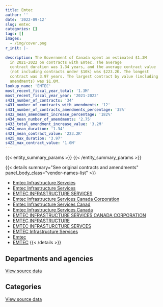 ```yaml
---
title: Emtec
author: ''
date: '2022-09-12'
slug: emtec
categories: []
tags: []
images:
  - /img/cover.png
r_init: |-
  
description: The Government of Canada spent an estimated $1.3M
  in 2021-2022 on contracts with Emtec. The average
  contract duration was 1.34 years, and the average contract value
  (not including contracts under $10k) was $223.2K. The longest
  contract was 3.97 years. The largest contract by value (including
  amendments) was $1.0M.
lookup_name: 'EMTEC'
most_recent_fiscal_year_total: '1.3M'
most_recent_fiscal_year_year: '2021-2022'
s431_number_of_contracts: '34'
s431_number_of_contracts_with_amendments: '12'
s431_number_of_contracts_amendments_percentage: '35%'
s432_mean_amendment_increase_percentage: '182%'
s434_mean_number_of_amendments: '2.75'
s433_total_amendment_increase_value: '3.2M'
s424_mean_duration: '1.34'
s421_mean_contract_value: '223.2K'
s425_max_duration: '3.97'
s422_max_contract_value: '1.0M'
---
```


<script src="/rmarkdown-libs/htmlwidgets/htmlwidgets.js"></script>
<link href="/rmarkdown-libs/datatables-css/datatables-crosstalk.css" rel="stylesheet" />
<script src="/rmarkdown-libs/datatables-binding/datatables.js"></script>
<script src="/rmarkdown-libs/jquery/jquery-3.6.0.min.js"></script>
<link href="/rmarkdown-libs/dt-core-bootstrap/css/dataTables.bootstrap.min.css" rel="stylesheet" />
<link href="/rmarkdown-libs/dt-core-bootstrap/css/dataTables.bootstrap.extra.css" rel="stylesheet" />
<script src="/rmarkdown-libs/dt-core-bootstrap/js/jquery.dataTables.min.js"></script>
<script src="/rmarkdown-libs/dt-core-bootstrap/js/dataTables.bootstrap.min.js"></script>
<link href="/rmarkdown-libs/crosstalk/css/crosstalk.min.css" rel="stylesheet" />
<script src="/rmarkdown-libs/crosstalk/js/crosstalk.min.js"></script>
<script src="/rmarkdown-libs/htmlwidgets/htmlwidgets.js"></script>
<link href="/rmarkdown-libs/datatables-css/datatables-crosstalk.css" rel="stylesheet" />
<script src="/rmarkdown-libs/datatables-binding/datatables.js"></script>
<script src="/rmarkdown-libs/jquery/jquery-3.6.0.min.js"></script>
<link href="/rmarkdown-libs/dt-core-bootstrap/css/dataTables.bootstrap.min.css" rel="stylesheet" />
<link href="/rmarkdown-libs/dt-core-bootstrap/css/dataTables.bootstrap.extra.css" rel="stylesheet" />
<script src="/rmarkdown-libs/dt-core-bootstrap/js/jquery.dataTables.min.js"></script>
<script src="/rmarkdown-libs/dt-core-bootstrap/js/dataTables.bootstrap.min.js"></script>
<link href="/rmarkdown-libs/crosstalk/css/crosstalk.min.css" rel="stylesheet" />
<script src="/rmarkdown-libs/crosstalk/js/crosstalk.min.js"></script>

{{< entity_summary_params >}}
{{< /entity_summary_params >}}

{{< details summary="See original contracts and amendments" panel_body_class="vendor-names-list" >}}
- [Emtec Infrastructure Servcies](https://search.open.canada.ca/en/ct/?sort=contract_value_f%20desc&page=1&search_text=%22Emtec%20Infrastructure%20Servcies%22)
- [Emtec Infrastructure Services](https://search.open.canada.ca/en/ct/?sort=contract_value_f%20desc&page=1&search_text=%22Emtec%20Infrastructure%20Services%22)
- [EMTEC INFRASTRUCTURE SERVICES](https://search.open.canada.ca/en/ct/?sort=contract_value_f%20desc&page=1&search_text=%22EMTEC%20INFRASTRUCTURE%20SERVICES%22)
- [Emtec Infrastructure Services Canada Corporation](https://search.open.canada.ca/en/ct/?sort=contract_value_f%20desc&page=1&search_text=%22Emtec%20Infrastructure%20Services%20Canada%20Corporation%22)
- [Emtec Infrastructure Services Canad](https://search.open.canada.ca/en/ct/?sort=contract_value_f%20desc&page=1&search_text=%22Emtec%20Infrastructure%20Services%20Canad%22)
- [Emtec Infrastructure Services Canada](https://search.open.canada.ca/en/ct/?sort=contract_value_f%20desc&page=1&search_text=%22Emtec%20Infrastructure%20Services%20Canada%22)
- [EMTEC INFRASTRUCTURE SERVICES CANADA CORPORATION](https://search.open.canada.ca/en/ct/?sort=contract_value_f%20desc&page=1&search_text=%22EMTEC%20INFRASTRUCTURE%20SERVICES%20CANADA%20CORPORATION%22)
- [EMTEC INFRASTRUCTURE](https://search.open.canada.ca/en/ct/?sort=contract_value_f%20desc&page=1&search_text=%22EMTEC%20INFRASTRUCTURE%22)
- [EMTEC INFRASTURCTURE SERVCES](https://search.open.canada.ca/en/ct/?sort=contract_value_f%20desc&page=1&search_text=%22EMTEC%20INFRASTURCTURE%20SERVCES%22)
- [EMTEC Infrastructure Services](https://search.open.canada.ca/en/ct/?sort=contract_value_f%20desc&page=1&search_text=%22EMTEC%20Infrastructure%20Services%22)
- [Emtec](https://search.open.canada.ca/en/ct/?sort=contract_value_f%20desc&page=1&search_text=%22Emtec%22)
- [EMTEC](https://search.open.canada.ca/en/ct/?sort=contract_value_f%20desc&page=1&search_text=%22EMTEC%22)
{{< /details >}}

## Departments and agencies

<div id="htmlwidget-1" style="width:100%;height:auto;" class="datatables html-widget"></div>
<script type="application/json" data-for="htmlwidget-1">{"x":{"style":"bootstrap","filter":"none","vertical":false,"data":[["<a href=\"/departments/aandc-aadnc/\">Crown-Indigenous Relations and Northern Affairs Canada<\/a>","<a href=\"/departments/cfia-acia/\">Canadian Food Inspection Agency<\/a>","<a href=\"/departments/cic/\">Immigration, Refugees and Citizenship Canada<\/a>","<a href=\"/departments/cra-arc/\">Canada Revenue Agency<\/a>","<a href=\"/departments/csa-asc/\">Canadian Space Agency<\/a>","<a href=\"/departments/dfatd-maecd/\">Global Affairs Canada<\/a>","<a href=\"/departments/dnd-mdn/\">National Defence<\/a>","<a href=\"/departments/pch/\">Canadian Heritage<\/a>"],[95326.37,26044.98,260691.97,null,32594.05,618346.98,17615.38,72154.43],[96184.95,72969.78,243679.08,180622.27,32875.19,860393.17,2719.06,46533.96],[null,null,null,366261.83,117711.62,910847.3,null,18240.55],[null,null,null,183632.64,null,1117809.85,null,18240.55]],"container":"<table class=\"table table-striped table-hover row-border order-column display\">\n  <thead>\n    <tr>\n      <th>Department<\/th>\n      <th>2018-2019<\/th>\n      <th>2019-2020<\/th>\n      <th>2020-2021<\/th>\n      <th>2021-2022<\/th>\n    <\/tr>\n  <\/thead>\n<\/table>","options":{"order":[[4,"desc"]],"pageLength":10,"autoWidth":true,"columnDefs":[{"targets":1,"render":"function(data, type, row, meta) {\n    return type !== 'display' ? data : DTWidget.formatCurrency(data, \"$\", 2, 3, \",\", \".\", true, null);\n  }"},{"targets":2,"render":"function(data, type, row, meta) {\n    return type !== 'display' ? data : DTWidget.formatCurrency(data, \"$\", 2, 3, \",\", \".\", true, null);\n  }"},{"targets":3,"render":"function(data, type, row, meta) {\n    return type !== 'display' ? data : DTWidget.formatCurrency(data, \"$\", 2, 3, \",\", \".\", true, null);\n  }"},{"targets":4,"render":"function(data, type, row, meta) {\n    return type !== 'display' ? data : DTWidget.formatCurrency(data, \"$\", 2, 3, \",\", \".\", true, null);\n  }"},{"width":"16%","targets":[1,2,3,4]},{"className":"dt-right","targets":[1,2,3,4]}],"orderClasses":false}},"evals":["options.columnDefs.0.render","options.columnDefs.1.render","options.columnDefs.2.render","options.columnDefs.3.render"],"jsHooks":[]}</script>
<p class="text-right">
<a href="https://github.com/GoC-Spending/contracts-data/tree/main/data/out/vendors/emtec/summary_by_fiscal_year_by_department.csv" class="source-data-link btn btn-link">View source data</a>
</p>

## Categories

<div id="htmlwidget-2" style="width:100%;height:auto;" class="datatables html-widget"></div>
<script type="application/json" data-for="htmlwidget-2">{"x":{"style":"bootstrap","filter":"none","vertical":false,"data":[["<a href=\"/categories/defence/\">Defence<\/a>","<a href=\"/categories/information_technology/\">Information technology<\/a>"],[17615.38,1105158.77],[2719.06,1533258.4],[null,1413061.3],[null,1319683.05]],"container":"<table class=\"table table-striped table-hover row-border order-column display\">\n  <thead>\n    <tr>\n      <th>Category<\/th>\n      <th>2018-2019<\/th>\n      <th>2019-2020<\/th>\n      <th>2020-2021<\/th>\n      <th>2021-2022<\/th>\n    <\/tr>\n  <\/thead>\n<\/table>","options":{"order":[[4,"desc"]],"dom":"t","pageLength":30,"autoWidth":true,"columnDefs":[{"targets":1,"render":"function(data, type, row, meta) {\n    return type !== 'display' ? data : DTWidget.formatCurrency(data, \"$\", 2, 3, \",\", \".\", true, null);\n  }"},{"targets":2,"render":"function(data, type, row, meta) {\n    return type !== 'display' ? data : DTWidget.formatCurrency(data, \"$\", 2, 3, \",\", \".\", true, null);\n  }"},{"targets":3,"render":"function(data, type, row, meta) {\n    return type !== 'display' ? data : DTWidget.formatCurrency(data, \"$\", 2, 3, \",\", \".\", true, null);\n  }"},{"targets":4,"render":"function(data, type, row, meta) {\n    return type !== 'display' ? data : DTWidget.formatCurrency(data, \"$\", 2, 3, \",\", \".\", true, null);\n  }"},{"width":"16%","targets":[1,2,3,4]},{"className":"dt-right","targets":[1,2,3,4]}],"orderClasses":false,"lengthMenu":[10,25,30,50,100]}},"evals":["options.columnDefs.0.render","options.columnDefs.1.render","options.columnDefs.2.render","options.columnDefs.3.render"],"jsHooks":[]}</script>
<p class="text-right">
<a href="https://github.com/GoC-Spending/contracts-data/tree/main/data/out/vendors/emtec/summary_by_fiscal_year_by_category.csv" class="source-data-link btn btn-link">View source data</a>
</p>
